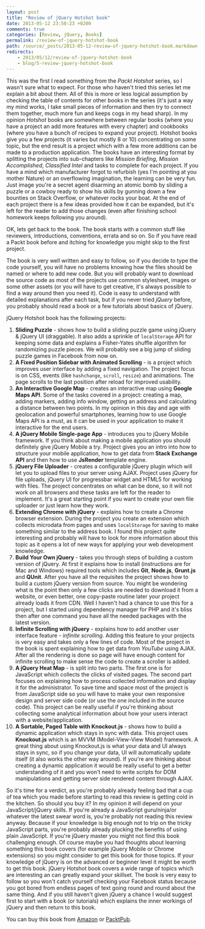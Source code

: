 ```yaml
---
layout: post
title: "Review of jQuery Hotshot book"
date: 2013-05-12 23:50:23 +0200
comments: true
categories: [Review, jQuery, Books]
permalink: /review-of-jquery-hotshot-book
path: /source/_posts/2013-05-12-review-of-jquery-hotshot-book.markdown
redirects:
    - 2013/05/12/review-of-jquery-hotshot-book
    - blog/5-review-jquery-hotshot-book
---
```


This was the first I read something from the *Packt Hotshot* series, so I wasn't sure what to expect. For those who haven't tried this series let me explain a bit about them. All of this is more or less logical assumption by checking the table of contents for other books in the series (it's just a way my mind works, I take small pieces of information and then try to connect them together, much more fun and keeps cogs in my head sharp).<!-- more --> In my opinion *Hotshot* books are somewhere between regular books (where you have a project an add more features with every chapter) and cookbooks (where you have a bunch of recipes to expand your project). Hotshot books give you a few projects (it varies but mostly 8 or 10) concentrating on some topic, but the end result is a project which with a few more additions can be made to a production application. The books have an interesting format by splitting the projects into sub-chapters like *Mission Briefing*, *Mission Accomplished*, *Classified Intel* and tasks to complete for each project. If you have a mind which manufacturer forgot to refurbish (yes I'm pointing at you mother Nature) or an overflowing imagination, the learning can be very fun. Just image you're a secret agent disarming an atomic bomb by sliding a puzzle or a cowboy ready to show his skills by gunning down a few bounties on Stack Overflow, or whatever rocks your boat. At the end of each project there is a few ideas provided how it can be expanded, but it's left for the reader to add those changes (even after finishing school homework keeps following you around).

OK, lets get back to the book. The book starts with a common stuff like reviewers, introductions, conventions, errata and so on. So if you have read a Packt book before and itching for knowledge you might skip to the first project.

The book is very well written and easy to follow, so if you decide to type the code yourself, you will have no problems knowing how the files should be named or where to add new code. But you will probably want to download the source code as most of the projects use common stylesheet, images or some other assets (or you will have to get creative, it's always possible to find a way around then you need it). Code is easy to understand with detailed explanations after each task, but if you never tried *jQuery* before, you probably should read a book or a few tutorials about basics of jQuery.

jQuery Hotshot book has the following projects:

1. **Sliding Puzzle** - shows how to build a sliding puzzle game using jQuery & jQuery UI (draggable). It also adds a sprinkle of `localStorage` API for keeping some data and explains a Fisher-Yates shuffle algorithm for randomizing puzzle pieces. We will probably see a big jump of sliding puzzle games in Facebook from now on.
2. **A Fixed Position Sidebar with Animated Scrolling** - is a project which improves user interface by adding a fixed navigation. The project focus is on CSS, events (like `hashchange`, `scroll`, `resize`) and animations. The page scrolls to the last position after reload for improved usability.
3. **An Interactive Google Map** - creates an interactive map using **Google Maps API**. Some of the tasks covered in a project: creating a map, adding markers, adding info window, getting an address and calculating a distance between two points. In my opinion in this day and age with geolocation and powerful smartphones, learning how to use Google Maps API is a must, as it can be used in your application to make it interactive for the end users.
4. **A jQuery Mobile Single-page App** - introduces you to jQuery Mobile framework. If you think about making a mobile application you should definitely give jQuery Mobile a try. Project gives you an intro into how to structure your mobile application, how to get data from **Stack Exchange API** and then how to use **JsRender** template engine.
5. **jQuery File Uploader** - creates a configurable jQuery plugin which will let you to upload files to your server using AJAX. Project uses jQuery for file uploads, jQuery UI for progressbar widget and HTML5 for working with files. The project concentrates on what can be done, so it will not work on all browsers and these tasks are left for the reader to implement. It's a great starting point if you want to create your own file uploader or just learn how they work.
6. **Extending Chrome with jQuery** - explains how to create a Chrome browser extension. During the project you create an extension which collects microdata from pages and uses `localStorage` for saving to make something similar to the address book. I found this project quite interesting and probably will have to look for more information about this topic as it opens a lot of new ways for applying your web development knowledge.
7. **Build Your Own jQuery** - takes you through steps of building a custom version of jQuery. At first it explains how to install (instructions are for Mac and Windows) required tools which includes **Git**, **Node.js**, **Grunt.js** and **QUnit**. After you have all the requisites the project shows how to build a custom jQuery version from source. You might be wondering what is the point then only a few clicks are needed to download it from a website, or even better, one copy-paste routine later your project already loads it from CDN. Well I haven't had a chance to use this for a project, but I started using dependency manager for PHP and it's bliss then after one command you have all the needed packages with the latest version.
8. **Infinite Scrolling with jQuery** - explains how to add another user interface feature - *infinite scrolling*. Adding this feature to your projects is very easy and takes only a few lines of code. Most of the project in the book is spent explaining how to get data from *YouTube* using AJAX. After all the rendering is done so page will have enough content for infinite scrolling to make sense the code to create a scroller is added.
9. **A jQuery Heat Map** - is split into two parts. The first one is for JavaScript which collects the clicks of visited pages. The second part focuses on explaining how to process collected information and display it for the administrator. To save time and space most of the project is from JavaScript side so you will have to make your own responsive design and server side code (or use the one included in the source code). This project can be really useful if you're thinking about collecting some analytical information about how your users interact with a website/application.
10. **A Sortable, Paged Table with Knockout.js** - shows how to build a dynamic application which stays in sync with data. This project uses **Knockout.js** which is an MVVM (Model-View-View Model) framework. A great thing about using Knockout.js is what your data and UI always stays in sync, so if you change your data, UI will automatically update itself (it also works the other way around). If you're are thinking about creating a dynamic application it would be really useful to get a better understanding of it and you won't need to write scripts for DOM manipulations and getting server side rendered content through AJAX.

So it's time for a verdict, as you're probably already feeling bad that a cup of tea which you made before starting to read this review is getting cold in the kitchen. So should you buy it? In my opinion it will depend on your JavaScript/jQuery skills. If you're already a JavaScript guru/ninja/or whatever the latest swear word is, you're probably not reading this review anyway. Because if your knowledge is big enough not to trip on the tricky JavaScript parts, you're probably already plucking the benefits of using plain JavaScript. If you're jQuery master you might not find this book challenging enough. Of course maybe you had thoughts about learning something this book covers (for example jQuery Mobile or Chrome extensions) so you might consider to get this book for those topics. If your knowledge of jQuery is on the advanced or beginner level it might be worth to get this book. jQuery Hotshot book covers a wide range of topics which are interesting an can greatly expand your skillset. The book is very easy to follow so you won't catch yourself checking your Facebook status because you got bored from endless pages of text going round and round about the same thing. And if you still haven't given jQuery a chance I would suggest first to start with a book (or tutorials) which explains the inner workings of jQuery and then return to this book.

You can buy this book from [Amazon][amazon-buy-link] or [PacktPub][packtpub-buy-link].

[amazon-buy-link]: http://www.amazon.com/gp/product/1849519102/ref=as_li_ss_tl?ie=UTF8&amp;camp=1789&amp;creative=390957&amp;creativeASIN=1849519102&amp;linkCode=as2&amp;tag=if015-20
[packtpub-buy-link]: http://www.packtpub.com/jquery-hotshot/book
